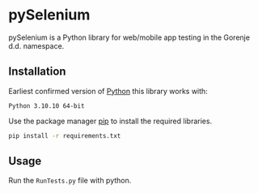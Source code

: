 # pySelenium

pySelenium is a Python library for web/mobile app testing in the Gorenje d.d. namespace.

## Installation

Earliest confirmed version of [Python](https://www.python.org/) this library works with:

```
Python 3.10.10 64-bit
```

Use the package manager [pip](https://pip.pypa.io/en/stable/) to install the required libraries.

```bash
pip install -r requirements.txt
```

## Usage

Run the `RunTests.py` file with python.



